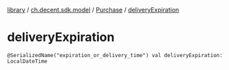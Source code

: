 [library](../../index.md) / [ch.decent.sdk.model](../index.md) / [Purchase](index.md) / [deliveryExpiration](./delivery-expiration.md)

# deliveryExpiration

`@SerializedName("expiration_or_delivery_time") val deliveryExpiration: LocalDateTime`
